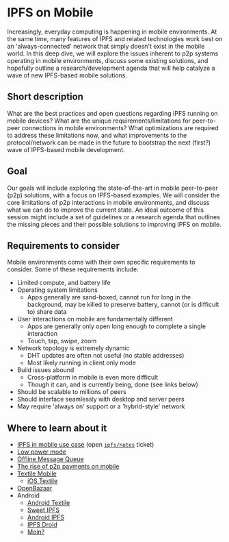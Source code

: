 # IPFS on Mobile

Increasingly, everyday computing is happening in mobile environments. At the same time, many features of IPFS and related technologies work best on an 'always-connected' network that simply doesn't exist in the mobile world. In this deep dive, we will explore the issues inherent to p2p systems operating in mobile environments, discuss some existing solutions, and hopefully outline a research/development agenda that will help catalyze a wave of new IPFS-based mobile solutions.

## Short description

What are the best practices and open questions regarding IPFS running on mobile devices?  What are the unique requirements/limitations for peer-to-peer connections in mobile environments? What optimizations are required to address these limitations now, and what improvements to the protocol/network can be made in the future to bootstrap the next (first?) wave of IPFS-based mobile development.

## Goal

Our goals will include exploring the state-of-the-art in mobile peer-to-peer (p2p) solutions, with a focus on IPFS-based examples. We will consider the core limitations of p2p interactions in mobile environments, and discuss what we can do to improve the current state. An ideal outcome of this session might include a set of guidelines or a research agenda that outlines the missing pieces and their possible solutions to improving IPFS on mobile.

## Requirements to consider

Mobile environments come with their own specific requirements to consider. Some of these requirements include:
- Limited compute, and battery life
- Operating system limitations
  - Apps generally are sand-boxed, cannot run for long in the background, may be killed to preserve battery, cannot (or is difficult to) share data
- User interactions on mobile are fundamentally different
  - Apps are generally only open long enough to complete a single interaction
  - Touch, tap, swipe, zoom
- Network topology is extremely dynamic
  - DHT updates are often not useful (no stable addresses)
  - Most likely running in client only mode
- Build issues abound
  - Cross-platform in mobile is even more difficult
  - Though it can, and is currently being, done (see links below)
- Should be scalable to millions of peers
- Should interface seamlessly with desktop and server peers
- May require 'always on' support or a 'hybrid-style' network

## Where to learn about it

- [IPFS in mobile use case](https://github.com/ipfs/notes/issues/68) (open [`ipfs/notes`](https://github.com/ipfs/notes) ticket)
- [Low power mode](https://github.com/ipfs/go-ipfs/issues/4137)
- [Offline Message Queue](https://github.com/libp2p/notes/issues/2)
- [The rise of p2p payments on mobile](https://medium.com/n26-us/the-rise-of-peer-to-peer-p2p-payments-on-mobile-what-makes-it-such-a-crucial-feature-921355ba4ad8)
- [Textile Mobile](https://github.com/textileio/go-textile/tree/master/mobile)
  - [iOS Textile](https://github.com/textileio/ios-textile)
- [OpenBazaar](https://github.com/OpenBazaar/openbazaar-go)
- Android
  - [Android Textile](https://github.com/textileio/android-textile)
  - [Sweet IPFS](https://github.com/hazae41/sweet-ipfs)
  - [Android IPFS](https://github.com/Illinois-LCS/android-IPFS)
  - [IPFS Droid](https://github.com/ligi/IPFSDroid)
  - [Moin?](https://gitlab.com/remmer.wilts/threads-ipfs)
